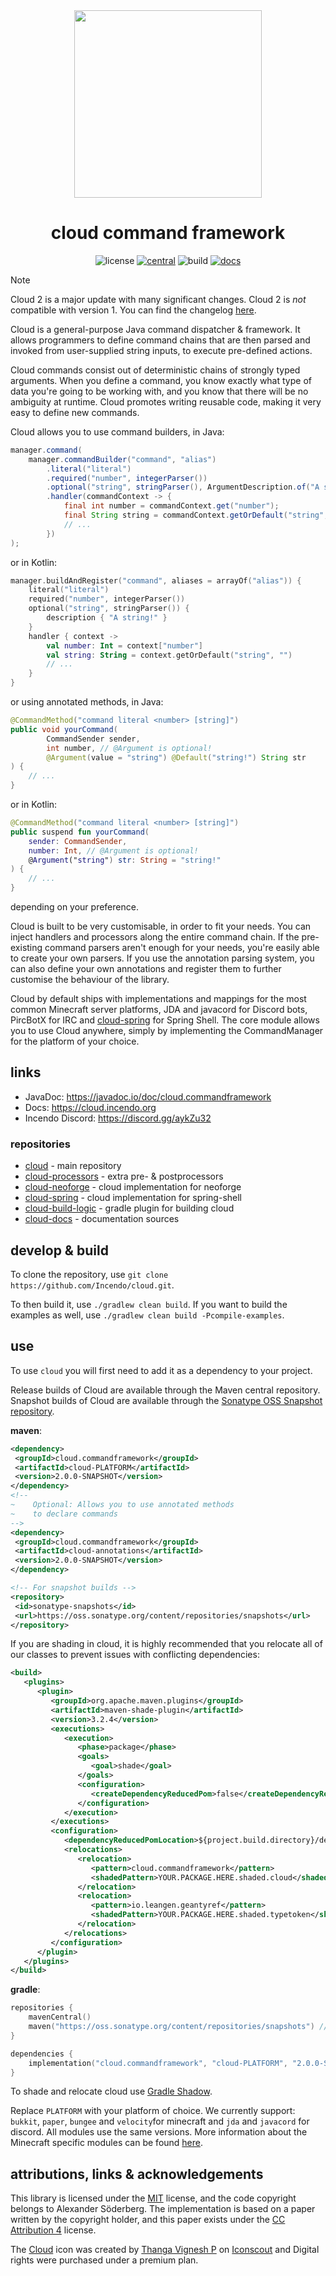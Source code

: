 <div align="center">
<img src="icons/CloudNew.png" width="300px"/>
<br/>
<h1>cloud command framework</h1>

![license](https://img.shields.io/github/license/incendo/cloud.svg)
[![central](https://img.shields.io/maven-central/v/cloud.commandframework/cloud-core)](https://search.maven.org/search?q=cloud.commandframework)
![build](https://img.shields.io/github/actions/workflow/status/incendo/cloud/build.yml?logo=github)
[![docs](https://img.shields.io/readthedocs/incendocloud?logo=readthedocs)](https://cloud.incendo.org)
</div>

> [!NOTE]
> Cloud 2 is a major update with many significant changes. Cloud 2 is _not_ compatible with version 1.
> You can find the changelog [here](https://cloud.incendo.org/en/latest/cloud-v2/).

Cloud is a general-purpose Java command dispatcher &amp; framework. It allows programmers to define command chains that are then parsed and invoked from user-supplied string inputs, to execute pre-defined actions.

Cloud commands consist out of deterministic chains of strongly typed arguments. When you define a command,
you know exactly what type of data you're going to be working with, and you know that there will be no
ambiguity at runtime. Cloud promotes writing reusable code, making it very easy to define new commands.

Cloud allows you to use command builders, in Java:
```java
manager.command(
    manager.commandBuilder("command", "alias")
        .literal("literal")
        .required("number", integerParser())
        .optional("string", stringParser(), ArgumentDescription.of("A string!"))
        .handler(commandContext -> {
            final int number = commandContext.get("number");
            final String string = commandContext.getOrDefault("string", "");
            // ...
        })
);
```
or in Kotlin:
```kotlin
manager.buildAndRegister("command", aliases = arrayOf("alias")) {
    literal("literal")
    required("number", integerParser())
    optional("string", stringParser()) {
        description { "A string!" }
    }
    handler { context ->
        val number: Int = context["number"]
        val string: String = context.getOrDefault("string", "")
        // ...
    }
}
```

or using annotated methods, in Java:
```java
@CommandMethod("command literal <number> [string]")
public void yourCommand(
        CommandSender sender,
        int number, // @Argument is optional!
        @Argument(value = "string") @Default("string!") String str
) {
    // ...
}
```
or in Kotlin:
```kotlin
@CommandMethod("command literal <number> [string]")
public suspend fun yourCommand(
    sender: CommandSender,
    number: Int, // @Argument is optional!
    @Argument("string") str: String = "string!"
) {
    // ...
}
```

depending on your preference.

Cloud is built to be very customisable, in order to fit your needs. You can inject handlers and processors
along the entire command chain. If the pre-existing command parsers aren't enough for your needs, you're easily
able to create your own parsers. If you use the annotation parsing system, you can also define your own annotations
and register them to further customise the behaviour of the library.

Cloud by default ships with implementations and mappings for the most common Minecraft server platforms, JDA and javacord for
Discord bots, PircBotX for IRC and [cloud-spring](https://github.com/incendo/cloud-spring) for Spring Shell.
The core module allows you to use Cloud anywhere, simply by implementing the CommandManager for the platform of your choice.

## links  

- JavaDoc: https://javadoc.io/doc/cloud.commandframework
- Docs: https://cloud.incendo.org
- Incendo Discord: https://discord.gg/aykZu32

### repositories

- [cloud](https://github.com/incendo/cloud) - main repository
- [cloud-processors](https://github.com/incendo/cloud-processors) - extra pre- & postprocessors
- [cloud-neoforge](https://github.com/incendo/cloud-neoforge) - cloud implementation for neoforge
- [cloud-spring](https://github.com/incendo/cloud-spring) - cloud implementation for spring-shell
- [cloud-build-logic](https://github.com/incendo/cloud-build-logic) - gradle plugin for building cloud
- [cloud-docs](https://github.com/incendo/cloud-docs) - documentation sources
  
## develop &amp; build  
  
To clone the repository, use `git clone https://github.com/Incendo/cloud.git`.

To then build it, use `./gradlew clean build`. If you want to build the examples as well, use `./gradlew clean build
-Pcompile-examples`.

## use

To use `cloud` you will first need to add it as a dependency to your project.

Release builds of Cloud are available through the Maven central repository.
Snapshot builds of Cloud are available through the [Sonatype OSS Snapshot repository](https://oss.sonatype.org/content/repositories/snapshots).

**maven**:
```xml
<dependency>  
 <groupId>cloud.commandframework</groupId>
 <artifactId>cloud-PLATFORM</artifactId>
 <version>2.0.0-SNAPSHOT</version>
</dependency>
<!-- 
~    Optional: Allows you to use annotated methods
~    to declare commands 
-->
<dependency>  
 <groupId>cloud.commandframework</groupId>
 <artifactId>cloud-annotations</artifactId>
 <version>2.0.0-SNAPSHOT</version>
</dependency>
``` 

```xml
<!-- For snapshot builds -->
<repository>
 <id>sonatype-snapshots</id>
 <url>https://oss.sonatype.org/content/repositories/snapshots</url>
</repository>
```

If you are shading in cloud, it is highly recommended that you relocate all of our classes to prevent issues
with conflicting dependencies:

```xml
<build>
   <plugins>
      <plugin>
         <groupId>org.apache.maven.plugins</groupId>
         <artifactId>maven-shade-plugin</artifactId>
         <version>3.2.4</version>
         <executions>
            <execution>
               <phase>package</phase>
               <goals>
                  <goal>shade</goal>
               </goals>
               <configuration>
                  <createDependencyReducedPom>false</createDependencyReducedPom>
               </configuration>
            </execution>
         </executions>
         <configuration>
            <dependencyReducedPomLocation>${project.build.directory}/dependency-reduced-pom.xml</dependencyReducedPomLocation>
            <relocations>
               <relocation>
                  <pattern>cloud.commandframework</pattern>
                  <shadedPattern>YOUR.PACKAGE.HERE.shaded.cloud</shadedPattern> <!-- Replace this -->
               </relocation>
               <relocation>
                  <pattern>io.leangen.geantyref</pattern>
                  <shadedPattern>YOUR.PACKAGE.HERE.shaded.typetoken</shadedPattern> <!-- Replace this -->
               </relocation>
            </relocations>
         </configuration>
      </plugin>
   </plugins>
</build>
```

**gradle**:
```kotlin
repositories {
    mavenCentral()
    maven("https://oss.sonatype.org/content/repositories/snapshots") // For snapshot builds
}
```

```kotlin
dependencies {
    implementation("cloud.commandframework", "cloud-PLATFORM", "2.0.0-SNAPSHOT")
}
```

To shade and relocate cloud use [Gradle Shadow](https://github.com/johnrengelman/shadow).

Replace `PLATFORM` with your platform of choice. We currently support: `bukkit`, `paper`, `bungee` and `velocity`for minecraft and `jda` and `javacord` for discord. All modules use the same versions.
More information about the Minecraft specific modules can be found [here](https://github.com/Incendo/cloud/tree/master/cloud-minecraft).

## attributions, links &amp; acknowledgements  
  
This library is licensed under the <a href="https://opensource.org/licenses/MIT">MIT</a> license, and the code copyright  belongs to Alexander Söderberg. The implementation is based on a paper written by the copyright holder, and this paper exists under the <a href="https://creativecommons.org/licenses/by/4.0/legalcode">CC Attribution 4</a> license.  
  
The <a href="https://iconscout.com/icons/cloud" target="_blank">Cloud</a> icon was created by <a href="https://iconscout.com/contributors/oviyan">
Thanga Vignesh P</a> on <a href="https://iconscout.com">Iconscout</a> and Digital rights were purchased under a premium plan.
